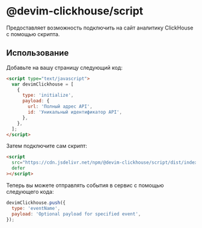 # @devim-clickhouse/script

Предоставляет возможность подключить на сайт аналитику ClickHouse с помощью скрипта.

## Использование

Добавьте на вашу страницу следующий код:

```html
<script type="text/javascript">
  var devimClickhouse = [
    {
      type: 'initialize',
      payload: {
        url: 'Полный адрес API',
        id: 'Уникальный идентификатор API',
      },
    },
  ];
</script>
```

Затем подключите сам скрипт:

```html
<script
  src="https://cdn.jsdelivr.net/npm/@devim-clickhouse/script/dist/index.min.js"
  defer
></script>
```

Теперь вы можете отправлять события в сервис с помощью следующего кода:

```js
devimClickhouse.push({
  type: 'eventName',
  payload: 'Optional payload for specified event',
});
```
